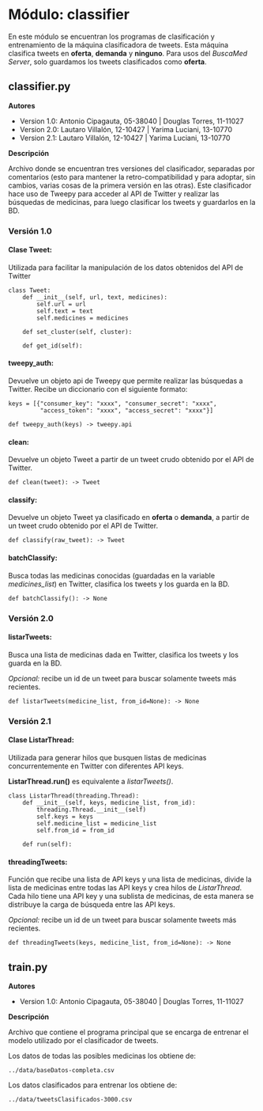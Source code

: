 # Módulo: classifier

En este módulo se encuentran los programas de clasificación y entrenamiento de la máquina clasificadora de tweets. 
Esta máquina clasifica tweets en **oferta**, **demanda** y **ninguno**. Para usos del *BuscaMed Server*, solo guardamos los tweets clasificados como **oferta**.

## classifier.py

**Autores**

* Version 1.0: Antonio Cipagauta, 05-38040 | Douglas Torres, 11-11027
* Version 2.0: Lautaro Villalón, 12-10427 | Yarima Luciani, 13-10770
* Version 2.1: Lautaro Villalón, 12-10427 | Yarima Luciani, 13-10770

**Descripción**

Archivo donde se encuentran tres versiones del clasificador, separadas por comentarios (esto para mantener la retro-compatibilidad y para adoptar, sin cambios, varias cosas de la primera versión en las otras). Este clasificador hace uso de Tweepy para acceder al API de Twitter y realizar las búsquedas de medicinas, para luego clasificar los tweets y guardarlos en la BD.

### Versión 1.0

#### Clase Tweet:

Utilizada para facilitar la manipulación de los datos obtenidos del API de Twitter
    
    class Tweet:   
        def __init__(self, url, text, medicines):
            self.url = url
            self.text = text
            self.medicines = medicines

        def set_cluster(self, cluster):

        def get_id(self):

#### tweepy_auth:

Devuelve un objeto api de Tweepy que permite realizar las búsquedas a Twitter. 
Recibe un diccionario con el siguiente formato:
    
    keys = [{"consumer_key": "xxxx", "consumer_secret": "xxxx",
             "access_token": "xxxx", "access_secret": "xxxx"}]

    def tweepy_auth(keys) -> tweepy.api

#### clean:

Devuelve un objeto Tweet a partir de un tweet crudo obtenido por el API de Twitter.

    def clean(tweet): -> Tweet

#### classify:

Devuelve un objeto Tweet ya clasificado en **oferta** o **demanda**, a partir de un tweet crudo obtenido por el API de Twitter.

    def classify(raw_tweet): -> Tweet

#### batchClassify:

Busca todas las medicinas conocidas (guardadas en la variable *medicines_list*) en Twitter, clasifica los tweets y los guarda en la BD.

    def batchClassify(): -> None

### Versión 2.0

#### listarTweets:

Busca una lista de medicinas dada en Twitter, clasifica los tweets y los guarda en la BD.

*Opcional:* recibe un id de un tweet para buscar solamente tweets más recientes.

    def listarTweets(medicine_list, from_id=None): -> None

### Versión 2.1

#### Clase ListarThread:

Utilizada para generar hilos que busquen listas de medicinas concurrentemente en Twitter con diferentes API keys.

**ListarThread.run()** es equivalente a *listarTweets()*.
    
    class ListarThread(threading.Thread):
        def __init__(self, keys, medicine_list, from_id):
            threading.Thread.__init__(self)
            self.keys = keys
            self.medicine_list = medicine_list
            self.from_id = from_id

        def run(self):

#### threadingTweets:

Función que recibe una lista de API keys y una lista de medicinas, divide la lista de medicinas entre todas las API keys y crea hilos de *ListarThread*. Cada hilo tiene una API key y una sublista de medicinas, de esta manera se distribuye la carga de búsqueda entre las API keys.

*Opcional:* recibe un id de un tweet para buscar solamente tweets más recientes.

    def threadingTweets(keys, medicine_list, from_id=None): -> None


## train.py

**Autores**

* Version 1.0: Antonio Cipagauta, 05-38040 | Douglas Torres, 11-11027

**Descripción**

Archivo que contiene el programa principal que se encarga de entrenar el modelo utilizado por el clasificador de tweets. 

Los datos de todas las posibles medicinas los obtiene de:
    
    ../data/baseDatos-completa.csv

Los datos clasificados para entrenar los obtiene de:

    ../data/tweetsClasificados-3000.csv
